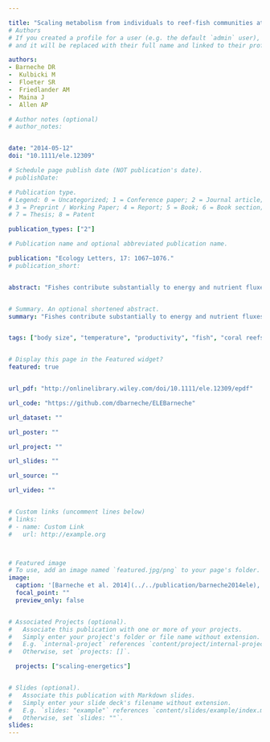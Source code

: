 ```yaml
---

title: "Scaling metabolism from individuals to reef-fish communities at broad spatial scales"
# Authors
# If you created a profile for a user (e.g. the default `admin` user), write the username (folder name) here
# and it will be replaced with their full name and linked to their profile.

authors:
- Barneche DR
-  Kulbicki M
-  Floeter SR
-  Friedlander AM
-  Maina J
-  Allen AP

# Author notes (optional)
# author_notes:


date: "2014-05-12"
doi: "10.1111/ele.12309"

# Schedule page publish date (NOT publication's date).
# publishDate:

# Publication type.
# Legend: 0 = Uncategorized; 1 = Conference paper; 2 = Journal article;
# 3 = Preprint / Working Paper; 4 = Report; 5 = Book; 6 = Book section;
# 7 = Thesis; 8 = Patent

publication_types: ["2"]

# Publication name and optional abbreviated publication name.

publication: "Ecology Letters, 17: 1067–1076."
# publication_short:


abstract: "Fishes contribute substantially to energy and nutrient fluxes in reef ecosystems, but quantifying these roles is challenging. Here, we do so by synthesising a large compilation of fish metabolic-rate data with a comprehensive database on reef-fish community abundance and biomass. Individual-level analyses support predictions of Metabolic Theory after accounting for significant family-level variation, and indicate that some tropical reef fishes may already be experiencing thermal regimes at or near their temperature optima. Community-level analyses indicate that total estimated respiratory fluxes of reef-fish communities increase on average ~2-fold from 22 to 28 °C. Comparisons of estimated fluxes among trophic groups highlight striking differences in resource use by communities in different regions, perhaps partly reflecting distinct evolutionary histories, and support the hypothesis that piscivores receive substantial energy subsidies from outside reefs. Our study demonstrates one approach to synthesising individual- and community-level data to establish broad-scale trends in contributions of biota to ecosystem dynamics."


# Summary. An optional shortened abstract.
summary: "Fishes contribute substantially to energy and nutrient fluxes in reef ecosystems, but quantifying these roles is challenging. Here, we do so by synthesising a large compilation of fish metabolic-rate data with a comprehensive database on reef-fish community abundance and biomass..."


tags: ["body size", "temperature", "productivity", "fish", "coral reefs", "islands", "rocky reefs", "macroecology", "subsidies", "abundance", "trophic level", "respiration", "theory", "R", "Bayesian", "GitHub", "energetics"]


# Display this page in the Featured widget?
featured: true


url_pdf: "http://onlinelibrary.wiley.com/doi/10.1111/ele.12309/epdf"

url_code: "https://github.com/dbarneche/ELEBarneche"

url_dataset: ""

url_poster: ""

url_project: ""

url_slides: ""

url_source: ""

url_video: ""


# Custom links (uncomment lines below)
# links:
# - name: Custom Link
#   url: http://example.org



# Featured image
# To use, add an image named `featured.jpg/png` to your page's folder.
image:
  caption: '[Barneche et al. 2014](../../publication/barneche2014ele), Fig. 1'
  focal_point: ""
  preview_only: false


# Associated Projects (optional).
#   Associate this publication with one or more of your projects.
#   Simply enter your project's folder or file name without extension.
#   E.g. `internal-project` references `content/project/internal-project/index.md`.
#   Otherwise, set `projects: []`.

  projects: ["scaling-energetics"]


# Slides (optional).
#   Associate this publication with Markdown slides.
#   Simply enter your slide deck's filename without extension.
#   E.g. `slides: "example"` references `content/slides/example/index.md`.
#   Otherwise, set `slides: ""`.
slides:
---
```



